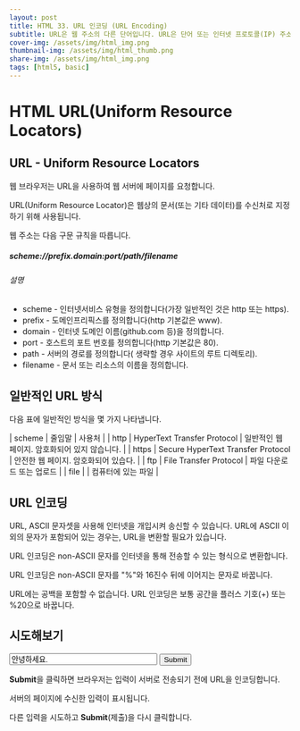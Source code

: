 ```yaml
---
layout: post
title: HTML 33. URL 인코딩 (URL Encoding)
subtitle: URL은 웹 주소의 다른 단어입니다. URL은 단어 또는 인터넷 프로토콜(IP) 주소로 구성할 수 있습니다.
cover-img: /assets/img/html_img.png
thumbnail-img: /assets/img/html_thumb.png
share-img: /assets/img/html_img.png
tags: [html5, basic]
---
```


# HTML URL(Uniform Resource Locators)

## URL - Uniform Resource Locators

웹 브라우저는 URL을 사용하여 웹 서버에 페이지를 요청합니다.

URL(Uniform Resource Locator)은 웹상의 문서(또는 기타 데이터)를 수신처로 지정하기 위해 사용됩니다.

웹 주소는 다음 구문 규칙을 따릅니다.

##### scheme://prefix.domain:port/path/filename

###### 설명

+ scheme - 인터넷서비스 유형을 정의합니다(가장 일반적인 것은 http 또는 https).
+ prefix - 도메인프리픽스를 정의합니다(http 기본값은 www).
+ domain - 인터넷 도메인 이름(github.com 등)을 정의합니다.
+ port - 호스트의 포트 번호를 정의합니다(http 기본값은 80).
+ path - 서버의 경로를 정의합니다( 생략할 경우 사이트의 루트 디렉토리).
+ filename - 문서 또는 리소스의 이름을 정의합니다.

## 일반적인 URL 방식

다음 표에 일반적인 방식을 몇 가지 나타냅니다.

| scheme | 줄임말 | 사용처 |
| http | HyperText Transfer Protocol | 일반적인 웹 페이지. 암호화되어 있지 않습니다. |
| https | Secure HyperText Transfer Protocol | 안전한 웹 페이지. 암호화되어 있습다. |
| ftp | File Transfer Protocol | 파일 다운로드 또는 업로드 |
| file |  | 컴퓨터에 있는 파일 |

## URL 인코딩

URL, ASCII 문자셋을 사용해 인터넷을 개입시켜 송신할 수 있습니다. URL에 ASCII 이외의 문자가 포함되어 있는 경우는, URL을 변환할 필요가 있습니다.

URL 인코딩은 non-ASCII 문자를 인터넷을 통해 전송할 수 있는 형식으로 변환합니다.

URL 인코딩은 non-ASCII 문자를 "%"와 16진수 뒤에 이어지는 문자로 바꿉니다.

URL에는 공백을 포함할 수 없습니다. URL 인코딩은 보통 공간을 플러스 기호(+) 또는 %20으로 바꿉니다.

## 시도해보기

<form action="https://www.w3schools.com/action_page2.php" method="GET">
  <input type="text" value="안녕하세요." name="text" size="30" />
  <input type="submit" value="Submit" />
</form>

**Submit**을 클릭하면 브라우저는 입력이 서버로 전송되기 전에 URL을 인코딩합니다.

서버의 페이지에 수신한 입력이 표시됩니다.

다른 입력을 시도하고 **Submit**(제출)을 다시 클릭합니다.
